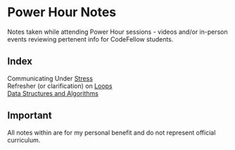 # Power Hour Notes  

Notes taken while attending Power Hour sessions - videos and/or in-person events reviewing pertenent info for CodeFellow students.

## Index

Communicating Under [Stress](./comms-under-stress.html)  
Refresher (or clarification) on [Loops](./loops-refresher.html)  
[Data Structures and Algorithms](./data-structures-algos.html)  

## Important  

All notes within are for my personal benefit and do not represent official curriculum.  

